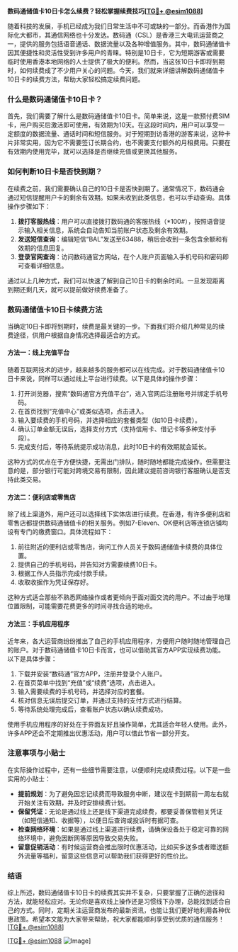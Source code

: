 **数码通储值卡10日卡怎么续费？轻松掌握续费技巧[[TG💪+ @esim1088](https://t.me/s/esim1088)]**

随着科技的发展，手机已经成为我们日常生活中不可或缺的一部分。而香港作为国际化大都市，其通信网络也十分发达。数码通（CSL）是香港三大电讯运营商之一，提供的服务包括语音通话、数据流量以及各种增值服务。其中，数码通储值卡因其便捷性和灵活性受到许多用户的青睐。特别是10日卡，它为短期游客或需要临时使用香港本地网络的人士提供了极大的便利。然而，当这张10日卡即将到期时，如何续费成了不少用户关心的问题。今天，我们就来详细讲解数码通储值卡10日卡的续费方法，帮助大家轻松搞定续费问题。

### 什么是数码通储值卡10日卡？

首先，我们需要了解什么是数码通储值卡10日卡。简单来说，这是一款预付费SIM卡，用户购买后激活即可使用，有效期为10天。在这段时间内，用户可以享受一定额度的数据流量、通话时间和短信服务。对于短期到访香港的游客来说，这种卡片非常实用，因为它不需要签订长期合约，也不需要支付额外的月租费用。只要在有效期内使用完毕，就可以选择是否继续充值或更换其他服务。

### 如何判断10日卡是否快到期？

在续费之前，我们需要确认自己的10日卡是否快到期了。通常情况下，数码通会通过短信提醒用户卡的剩余有效期。如果未收到此类信息，也可以手动查询。具体操作步骤如下：

1. **拨打客服热线**：用户可以直接拨打数码通的客服热线（*100#），按照语音提示输入相关信息，系统会自动告知当前账户状态及剩余有效期。
2. **发送短信查询**：编辑短信“BAL”发送至63488，稍后会收到一条包含余额和有效期的信息回复。
3. **登录官网查询**：访问数码通官方网站，在个人账户页面输入手机号码和密码即可查看详细信息。

通过以上几种方式，我们可以快速了解到自己10日卡的剩余时间。一旦发现距离到期还剩几天，就可以提前做好续费准备了。

### 数码通储值卡10日卡续费方法

当确定10日卡即将到期时，续费是最关键的一步。下面我们将介绍几种常见的续费途径，供用户根据自身情况选择最适合的方式。

#### 方法一：线上充值平台

随着互联网技术的进步，越来越多的服务都可以在线完成。对于数码通储值卡10日卡来说，同样可以通过线上平台进行续费。以下是具体的操作步骤：

1. 打开浏览器，搜索“数码通官方充值平台”，进入官网后注册账号并绑定手机号码。
2. 在首页找到“充值中心”或类似选项，点击进入。
3. 输入要续费的手机号码，并选择相应的套餐类型（如10日卡续费）。
4. 确认订单金额无误后，选择支付方式（支持信用卡、借记卡等多种支付手段）。
5. 完成支付后，等待系统提示成功消息，此时10日卡的有效期就会延长。

这种方式的优点在于方便快捷，无需出门排队，随时随地都能完成操作。但需要注意的是，部分银行可能对跨境交易有限制，因此建议提前咨询银行客服确认是否支持此类交易。

#### 方法二：便利店或零售店

除了线上渠道外，用户还可以选择线下实体店进行续费。在香港，有许多便利店和零售店都提供数码通储值卡的相关服务。例如7-Eleven、OK便利店等连锁店铺均设有专门的缴费窗口。具体流程如下：

1. 前往附近的便利店或零售店，询问工作人员关于数码通储值卡续费的具体位置。
2. 提供自己的手机号码，并告知对方需要续费10日卡。
3. 根据工作人员指示完成付款手续。
4. 收取收据作为凭证保存好。

这种方式适合那些不熟悉网络操作或者更倾向于面对面交流的用户。不过由于地理位置限制，可能需要花费更多的时间寻找合适的地点。

#### 方法三：手机应用程序

近年来，各大运营商纷纷推出了自己的手机应用程序，方便用户随时随地管理自己的账户。对于数码通储值卡10日卡而言，也可以借助其官方APP实现续费功能。以下是具体步骤：

1. 下载并安装“数码通”官方APP，注册并登录个人账户。
2. 在首页菜单中找到“充值”或“续费”选项，点击进入。
3. 输入需要续费的手机号码，并选择对应的套餐。
4. 核对信息无误后提交订单，并通过支持的支付方式进行结算。
5. 等待系统处理完成后，查看账户状态以确认续费成功。

使用手机应用程序的好处在于界面友好且操作简单，尤其适合年轻人使用。此外，许多APP还会不定期推出优惠活动，用户可以借此节省一部分开支。

### 注意事项与小贴士

在实际操作过程中，还有一些细节需要注意，以便顺利完成续费过程。以下是一些实用的小贴士：

- **提前规划**：为了避免因忘记续费而导致服务中断，建议在卡到期前一周左右就开始关注有效期，并及时安排续费计划。
- **保留凭证**：无论是通过线上还是线下渠道完成续费，都要妥善保管相关凭证（如短信通知、收据等），以便日后查询或投诉时有据可查。
- **检查网络环境**：如果是通过线上渠道进行续费，请确保设备处于稳定可靠的网络环境中，避免因断网等原因导致交易失败。
- **留意促销活动**：有时候运营商会推出限时优惠活动，比如买多送多或者赠送额外流量等福利，留意这些信息可以帮助我们获得更好的性价比。

### 结语

综上所述，数码通储值卡10日卡的续费其实并不复杂，只要掌握了正确的途径和方法，就能轻松应对。无论你是喜欢线上操作还是习惯线下办理，总能找到适合自己的方式。同时，定期关注运营商发布的最新资讯，也能让我们更好地利用各种优惠政策。希望本文能为大家带来帮助，祝大家都能顺利享受到优质的通信服务！[[TG💪+ @esim1088](https://t.me/s/esim1088)] 

[[TG💪+ @esim1088](https://t.me/s/esim1088) ![Image](https://i.postimg.cc/4NQfJmqS/Snipaste-2025-05-13-00-14-12.png)]